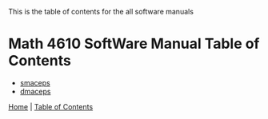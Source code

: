 This is the table of contents for the all software manuals

# Math 4610 SoftWare Manual Table of Contents



* [smaceps](smaceps.md)
* [dmaceps](dmaceps.md)






[Home](README.md) |
[Table of Contents](/TableOfContents.md) 
